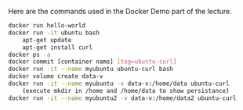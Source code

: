Here are the commands used in the Docker Demo part of the lecture. 
```sh
docker run hello-world
docker run -it ubuntu bash
    apt-get update
    apt-get install curl
docker ps -a
docker commit [container name] [tag=ubuntu-curl]
docker run -it --name myubuntu ubuntu-curl bash
docker volume create data-v
docker run -it --name myubuntu -v data-v:/home/data ubuntu-curl
    (execute mkdir in /home and /home/data to show persistance)
docker run -it --name myubuntu2 -v data-v:/home/data2 ubuntu-curl
```
